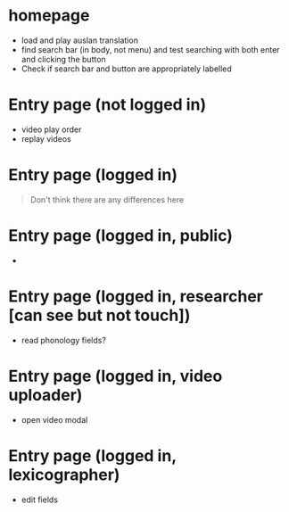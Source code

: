 # homepage

- load and play auslan translation
- find search bar (in body, not menu) and test searching with both enter and clicking the button
- Check if search bar and button are appropriately labelled

# Entry page (not logged in)

- video play order
- replay videos

# Entry page (logged in)

> Don't think there are any differences here

# Entry page (logged in, public)

-

# Entry page (logged in, researcher [can see but not touch])

- read phonology fields?

# Entry page (logged in, video uploader)

- open video modal

# Entry page (logged in, lexicographer)

- edit fields
